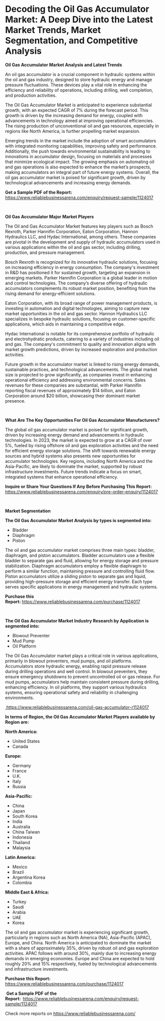 <p><h1>Decoding the Oil Gas Accumulator Market: A Deep Dive into the Latest Market Trends, Market Segmentation, and Competitive Analysis</h1></p><p><strong>Oil Gas Accumulator Market Analysis and Latest Trends</strong></p>
<p><p>An oil gas accumulator is a crucial component in hydraulic systems within the oil and gas industry, designed to store hydraulic energy and manage pressure fluctuations. These devices play a vital role in enhancing the efficiency and reliability of operations, including drilling, well completion, and production activities.</p><p>The Oil Gas Accumulator Market is anticipated to experience substantial growth, with an expected CAGR of 7% during the forecast period. This growth is driven by the increasing demand for energy, coupled with advancements in technology aimed at improving operational efficiencies. The rising production of unconventional oil and gas resources, especially in regions like North America, is further propelling market expansion.</p><p>Emerging trends in the market include the adoption of smart accumulators with integrated monitoring capabilities, improving safety and performance. Additionally, the push towards environmental sustainability is leading to innovations in accumulator design, focusing on materials and processes that minimize ecological impact. The growing emphasis on automating oil and gas operations is also expected to enhance the market’s prospects, making accumulators an integral part of future energy systems. Overall, the oil gas accumulator market is poised for significant growth, driven by technological advancements and increasing energy demands.</p></p>
<p><strong>Get a Sample PDF of the Report:&nbsp;</strong> <a href="https://www.reliablebusinessarena.com/enquiry/request-sample/1124017?utm_campaign=2483&utm_medium=2&utm_source=Github&utm_content=ia&utm_term=14022025&utm_id=oil-gas-accumulator">https://www.reliablebusinessarena.com/enquiry/request-sample/1124017</a></p>
<p>&nbsp;</p>
<p><strong>Oil Gas Accumulator Major Market Players</strong></p>
<p><p>The Oil and Gas Accumulator Market features key players such as Bosch Rexroth, Parker Hannifin Corporation, Eaton Corporation, Hannon Hydraulics LLC, and Hydac International, among others. These companies are pivotal in the development and supply of hydraulic accumulators used in various applications within the oil and gas sector, including drilling, production, and pressure management.</p><p>Bosch Rexroth is recognized for its innovative hydraulic solutions, focusing on increasing efficiency in energy consumption. The company's investment in R&D has positioned it for sustained growth, targeting an expansion in emerging markets. Parker Hannifin Corporation is a global leader in motion and control technologies. The company’s diverse offering of hydraulic accumulators complements its robust market position, benefiting from the rising demand for energy-efficient solutions.</p><p>Eaton Corporation, with its broad range of power management products, is investing in automation and digital technologies, aiming to capture new market opportunities in the oil and gas sector. Hannon Hydraulics LLC specializes in bespoke hydraulic solutions, focusing on customer-specific applications, which aids in maintaining a competitive edge.</p><p>Hydac International is notable for its comprehensive portfolio of hydraulic and electrohydratic products, catering to a variety of industries including oil and gas. The company's commitment to quality and innovation aligns with market growth predictions, driven by increased exploration and production activities.</p><p>Future growth in the accumulator market is linked to rising energy demands, sustainable practices, and technological advancements. The global market size is projected to grow significantly, as companies invest in enhancing operational efficiency and addressing environmental concerns. Sales revenues for these companies are substantial, with Parker Hannifin reporting fiscal revenues of approximately $14 billion, and Eaton Corporation around $20 billion, showcasing their dominant market presence.</p></p>
<p>&nbsp;</p>
<p><strong>What Are The Key Opportunities For Oil Gas Accumulator Manufacturers?</strong></p>
<p><p>The global oil gas accumulator market is poised for significant growth, driven by increasing energy demand and advancements in hydraulic technologies. In 2023, the market is expected to grow at a CAGR of over 5%, fueled by rising offshore oil and gas exploration activities and the need for efficient energy storage solutions. The shift towards renewable energy sources and hybrid systems also presents new opportunities for accumulator technologies. Key regions, including North America and the Asia-Pacific, are likely to dominate the market, supported by robust infrastructure investments. Future trends indicate a focus on smart, integrated systems that enhance operational efficiency.</p></p>
<p><strong>Inquire or Share Your Questions If Any Before Purchasing This Report:</strong> <a href="https://www.reliablebusinessarena.com/enquiry/pre-order-enquiry/1124017?utm_campaign=2483&utm_medium=2&utm_source=Github&utm_content=ia&utm_term=14022025&utm_id=oil-gas-accumulator">https://www.reliablebusinessarena.com/enquiry/pre-order-enquiry/1124017</a></p>
<p>&nbsp;</p>
<p><strong>Market Segmentation</strong></p>
<p><strong>The Oil Gas Accumulator Market Analysis by types is segmented into:</strong></p>
<p><ul><li>Bladder</li><li>Diaphragm</li><li>Piston</li></ul></p>
<p><p>The oil and gas accumulator market comprises three main types: bladder, diaphragm, and piston accumulators. Bladder accumulators use a flexible bladder to separate gas and fluid, allowing for energy storage and pressure stabilization. Diaphragm accumulators employ a flexible diaphragm to perform a similar function, maintaining pressure and controlling fluid flow. Piston accumulators utilize a sliding piston to separate gas and liquid, providing high-pressure storage and efficient energy transfer. Each type serves specific applications in energy management and hydraulic systems.</p></p>
<p><strong>Purchase this Report:&nbsp;</strong><a href="https://www.reliablebusinessarena.com/purchase/1124017?utm_campaign=2483&utm_medium=2&utm_source=Github&utm_content=ia&utm_term=14022025&utm_id=oil-gas-accumulator">https://www.reliablebusinessarena.com/purchase/1124017</a></p>
<p>&nbsp;</p>
<p><strong>The Oil Gas Accumulator Market Industry Research by Application is segmented into:</strong></p>
<p><ul><li>Blowout Preventer</li><li>Mud Pump</li><li>Oil Platform</li></ul></p>
<p><p>The Oil Gas Accumulator market plays a critical role in various applications, primarily in blowout preventers, mud pumps, and oil platforms. Accumulators store hydraulic energy, enabling rapid pressure release during drilling operations and well control. In blowout preventers, they ensure emergency shutdowns to prevent uncontrolled oil or gas release. For mud pumps, accumulators help maintain consistent pressure during drilling, enhancing efficiency. In oil platforms, they support various hydraulics systems, ensuring operational safety and reliability in challenging environments.</p></p>
<p><a href="https://www.reliablebusinessarena.com/oil-gas-accumulator-r1124017?utm_campaign=2483&utm_medium=2&utm_source=Github&utm_content=ia&utm_term=14022025&utm_id=oil-gas-accumulator">&nbsp;https://www.reliablebusinessarena.com/oil-gas-accumulator-r1124017</a></p>
<p><strong>In terms of Region, the Oil Gas Accumulator Market Players available by Region are:</strong></p>
<p>
    <p> <strong> North America: </strong>
        <ul>
            <li>United States</li>
            <li>Canada</li>
        </ul>
        </p> 
    <p> <strong> Europe: </strong>
        <ul>
            <li>Germany</li>
            <li>France</li>
            <li>U.K.</li>
            <li>Italy</li>
            <li>Russia</li>
        </ul>
        </p> 
    <p> <strong> Asia-Pacific: </strong>
        <ul>
            <li>China</li>
            <li>Japan</li>
            <li>South Korea</li>
            <li>India</li>
            <li>Australia</li>
            <li>China Taiwan</li>
            <li>Indonesia</li>
            <li>Thailand</li>
            <li>Malaysia</li>
        </ul>
        </p> 
    <p> <strong> Latin America: </strong>
        <ul>
            <li>Mexico</li>
            <li>Brazil</li>
            <li>Argentina Korea</li>
            <li>Colombia</li>
        </ul>
        </p> 
    <p> <strong> Middle East & Africa: </strong>
        <ul>
            <li>Turkey</li>
            <li>Saudi</li>
            <li>Arabia</li>
            <li>UAE</li>
            <li>Korea</li>
        </ul>
    </p>
    </p>
<p><p>The oil and gas accumulator market is experiencing significant growth, particularly in regions such as North America (NA), Asia-Pacific (APAC), Europe, and China. North America is anticipated to dominate the market with a share of approximately 35%, driven by robust oil and gas exploration activities. APAC follows with around 30%, mainly due to increasing energy demands in emerging economies. Europe and China are expected to hold roughly 20% and 15% respectively, fueled by technological advancements and infrastructure investments.</p></p>
<p><strong>Purchase this Report: </strong><a href="https://www.reliablebusinessarena.com/purchase/1124017?utm_campaign=2483&utm_medium=2&utm_source=Github&utm_content=ia&utm_term=14022025&utm_id=oil-gas-accumulator">https://www.reliablebusinessarena.com/purchase/1124017</a></p>
<p>&nbsp;<strong>Get a Sample PDF of the Report:&nbsp;&nbsp;</strong><a href="https://www.reliablebusinessarena.com/enquiry/request-sample/1124017?utm_campaign=2483&utm_medium=2&utm_source=Github&utm_content=ia&utm_term=14022025&utm_id=oil-gas-accumulator">https://www.reliablebusinessarena.com/enquiry/request-sample/1124017</a></p>
<p><strong></strong></p>
<p>Check more reports on <a href="https://www.reliablebusinessarena.com/?utm_campaign=2483&utm_medium=2&utm_source=Github&utm_content=ia&utm_term=14022025&utm_id=oil-gas-accumulator">https://www.reliablebusinessarena.com/</a></p>